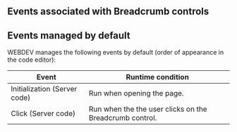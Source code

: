 
## Events associated with Breadcrumb controls
			



<a name="NOTE1"></a>
<a name="NOTE1_1"></a>


## Events managed by default
<a name="events_managed_default_ELTTEXTE000080"></a>


WEBDEV manages the following events by default (order of appearance in the code editor):


| Event | Runtime condition |
| --- | --- |
| Initialization (Server code) | Run when opening the page. |
| Click (Server code) | Run when the the user clicks on the Breadcrumb control. |





